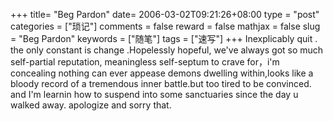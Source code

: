 +++
title= "Beg Pardon"
date= 2006-03-02T09:21:26+08:00
type = "post"
categories = ["琐记"]
comments = false
reward = false
mathjax = false
slug = "Beg Pardon"
keywords = ["随笔"]
tags = ["速写"]
+++
Inexplicably quit . the only constant is change .Hopelessly hopeful, we've always got so much self-partial reputation, meaningless self-septum to crave for，i'm concealing nothing can ever appease demons dwelling within,looks like a bloody record of a tremendous inner battle.but too tired to be convinced. and I'm learnin how to suspend into some sanctuaries since the day u walked away. apologize and sorry that.
<!--more-->
